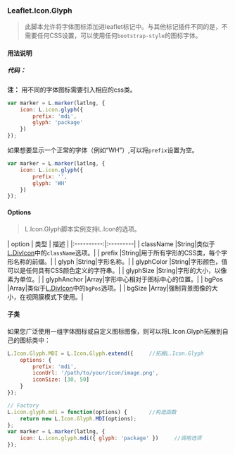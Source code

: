 ### Leaflet.Icon.Glyph
> 此脚本允许将字体图标添加进leaflet标记中。与其他标记插件不同的是，不需要任何CSS设置，可以使用任何`bootstrap-style`的图标字体。

#### 用法说明
##### 代码：
**注：** 用不同的字体图标需要引入相应的css类。
```javascript
var marker = L.marker(latlng, {
	icon: L.icon.glyph({
		prefix: 'mdi',
		glyph: 'package'
	})
});
```
如果想要显示一个正常的字体（例如“WH”）,可以将`prefix`设置为空。
```javascript
var marker = L.marker(latlng, {
	icon: L.icon.glyph({
		prefix: '',
		glyph: 'WH'
	})
});
```

#### Options
> L.Icon.Glyph脚本实例支持L.Icon的选项。

|   option   |   类型   |    描述   |
|:----------:|:---------|
|  className |String|类似于[L.DivIcon](http://leafletjs.com/reference-1.3.0.html#divicon)中的`className`选项。|
|  prefix |String|用于所有字形的CSS类，每个字形名称的前缀。|
|  glyph |String|字形名称。|
|  glyphColor |String|字形颜色，值可以是任何具有CSS颜色定义的字符串。|
|  glyphSize |String|字形的大小，以像素为单位。|
|  glyphAnchor |Array|字形中心相对于图标中心的位置。|
|  bgPos |Array|类似于[L.DivIcon](http://leafletjs.com/reference-1.3.0.html#divicon)中的`bgPos`选项。|
|  bgSize |Array|强制背景图像的大小，在视网膜模式下使用。|

#### 子类
如果您广泛使用一组字体图标或自定义图标图像，则可以将L.Icon.Glyph拓展到自己的图标类中：

```javascript
L.Icon.Glyph.MDI = L.Icon.Glyph.extend({     //拓展L.Icon.Glyph
	options: {
		prefix: 'mdi',
		iconUrl: '/path/to/your/icon/image.png',
		iconSize: [30, 50]
	}
});

// Factory
L.icon.glyph.mdi = function(options) {       //构造函数
    return new L.Icon.Glyph.MDI(options); 
};
var marker = L.marker(latlng, {
	icon: L.icon.glyph.mdi({ glyph: 'package' })     //调用选项
});
```

